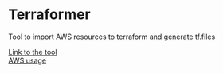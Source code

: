 # Terraformer

Tool to import AWS resources to  terraform and generate tf.files 

[Link to the tool](https://github.com/GoogleCloudPlatform/terraformer)   
[AWS usage](https://github.com/GoogleCloudPlatform/terraformer/blob/master/docs/aws.md)   
